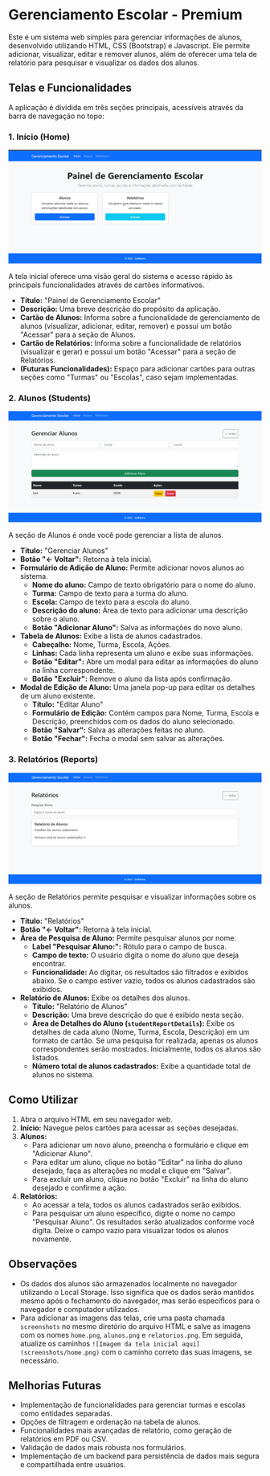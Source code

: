 # Gerenciamento Escolar - Premium

Este é um sistema web simples para gerenciar informações de alunos, desenvolvido utilizando HTML, CSS (Bootstrap) e Javascript. Ele permite adicionar, visualizar, editar e remover alunos, além de oferecer uma tela de relatório para pesquisar e visualizar os dados dos alunos.

## Telas e Funcionalidades

A aplicação é dividida em três seções principais, acessíveis através da barra de navegação no topo:

### 1. Início (Home)

![Imagem da tela inicial aqui](screenshots/home.png)

A tela inicial oferece uma visão geral do sistema e acesso rápido às principais funcionalidades através de cartões informativos.

* **Título:** "Painel de Gerenciamento Escolar"
* **Descrição:** Uma breve descrição do propósito da aplicação.
* **Cartão de Alunos:** Informa sobre a funcionalidade de gerenciamento de alunos (visualizar, adicionar, editar, remover) e possui um botão "Acessar" para a seção de Alunos.
* **Cartão de Relatórios:** Informa sobre a funcionalidade de relatórios (visualizar e gerar) e possui um botão "Acessar" para a seção de Relatórios.
* **(Futuras Funcionalidades):** Espaço para adicionar cartões para outras seções como "Turmas" ou "Escolas", caso sejam implementadas.

### 2. Alunos (Students)

![Imagem da tela de alunos aqui](screenshots/alunos.png)

A seção de Alunos é onde você pode gerenciar a lista de alunos.

* **Título:** "Gerenciar Alunos"
* **Botão "← Voltar":** Retorna à tela inicial.
* **Formulário de Adição de Aluno:** Permite adicionar novos alunos ao sistema.
    * **Nome do aluno:** Campo de texto obrigatório para o nome do aluno.
    * **Turma:** Campo de texto para a turma do aluno.
    * **Escola:** Campo de texto para a escola do aluno.
    * **Descrição do aluno:** Área de texto para adicionar uma descrição sobre o aluno.
    * **Botão "Adicionar Aluno":** Salva as informações do novo aluno.
* **Tabela de Alunos:** Exibe a lista de alunos cadastrados.
    * **Cabeçalho:** Nome, Turma, Escola, Ações.
    * **Linhas:** Cada linha representa um aluno e exibe suas informações.
    * **Botão "Editar":** Abre um modal para editar as informações do aluno na linha correspondente.
    * **Botão "Excluir":** Remove o aluno da lista após confirmação.
* **Modal de Edição de Aluno:** Uma janela pop-up para editar os detalhes de um aluno existente.
    * **Título:** "Editar Aluno"
    * **Formulário de Edição:** Contém campos para Nome, Turma, Escola e Descrição, preenchidos com os dados do aluno selecionado.
    * **Botão "Salvar":** Salva as alterações feitas no aluno.
    * **Botão "Fechar":** Fecha o modal sem salvar as alterações.

### 3. Relatórios (Reports)

![Imagem da tela de relatórios aqui](screenshots/relatorios.png)

A seção de Relatórios permite pesquisar e visualizar informações sobre os alunos.

* **Título:** "Relatórios"
* **Botão "← Voltar":** Retorna à tela inicial.
* **Área de Pesquisa de Aluno:** Permite pesquisar alunos por nome.
    * **Label "Pesquisar Aluno:":** Rótulo para o campo de busca.
    * **Campo de texto:** O usuário digita o nome do aluno que deseja encontrar.
    * **Funcionalidade:** Ao digitar, os resultados são filtrados e exibidos abaixo. Se o campo estiver vazio, todos os alunos cadastrados são exibidos.
* **Relatório de Alunos:** Exibe os detalhes dos alunos.
    * **Título:** "Relatório de Alunos"
    * **Descrição:** Uma breve descrição do que é exibido nesta seção.
    * **Área de Detalhes do Aluno (`studentReportDetails`):** Exibe os detalhes de cada aluno (Nome, Turma, Escola, Descrição) em um formato de cartão. Se uma pesquisa for realizada, apenas os alunos correspondentes serão mostrados. Inicialmente, todos os alunos são listados.
    * **Número total de alunos cadastrados:** Exibe a quantidade total de alunos no sistema.

## Como Utilizar

1.  Abra o arquivo HTML em seu navegador web.
2.  **Início:** Navegue pelos cartões para acessar as seções desejadas.
3.  **Alunos:**
    * Para adicionar um novo aluno, preencha o formulário e clique em "Adicionar Aluno".
    * Para editar um aluno, clique no botão "Editar" na linha do aluno desejado, faça as alterações no modal e clique em "Salvar".
    * Para excluir um aluno, clique no botão "Excluir" na linha do aluno desejado e confirme a ação.
4.  **Relatórios:**
    * Ao acessar a tela, todos os alunos cadastrados serão exibidos.
    * Para pesquisar um aluno específico, digite o nome no campo "Pesquisar Aluno". Os resultados serão atualizados conforme você digita. Deixe o campo vazio para visualizar todos os alunos novamente.

## Observações

* Os dados dos alunos são armazenados localmente no navegador utilizando o Local Storage. Isso significa que os dados serão mantidos mesmo após o fechamento do navegador, mas serão específicos para o navegador e computador utilizados.
* Para adicionar as imagens das telas, crie uma pasta chamada `screenshots` no mesmo diretório do arquivo HTML e salve as imagens com os nomes `home.png`, `alunos.png` e `relatorios.png`. Em seguida, atualize os caminhos `![Imagem da tela inicial aqui](screenshots/home.png)` com o caminho correto das suas imagens, se necessário.

## Melhorias Futuras

* Implementação de funcionalidades para gerenciar turmas e escolas como entidades separadas.
* Opções de filtragem e ordenação na tabela de alunos.
* Funcionalidades mais avançadas de relatório, como geração de relatórios em PDF ou CSV.
* Validação de dados mais robusta nos formulários.
* Implementação de um backend para persistência de dados mais segura e compartilhada entre usuários.